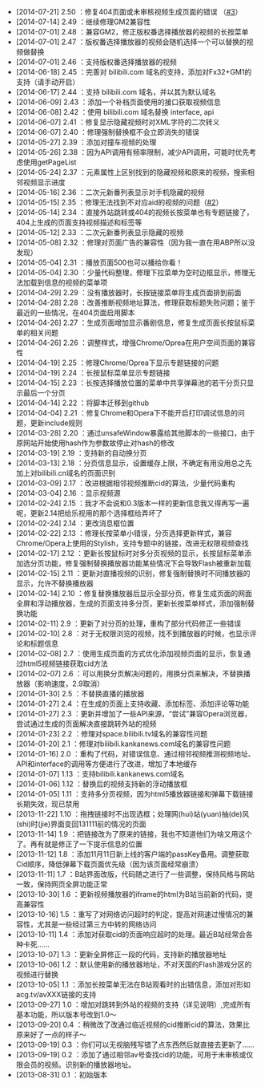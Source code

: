 * [2014-07-21] 2.50 ：修复404页面或未审核视频生成页面的错误 （[#3](https://github.com/tiansh/rbb/issues/3)）
* [2014-07-14] 2.49 ：继续修理GM2兼容性
* [2014-07-01] 2.48 ：兼容GM2，修正版权番选择播放器的视频的长按菜单
* [2014-07-01] 2.47 ：版权番选择播放器的视频会随机选择一个可以替换的视频做替换
* [2014-07-01] 2.46 ：支持版权番选择播放器的视频
* [2014-06-18] 2.45 ：完善对 bilibili.com 域名的支持，添加对Fx32+GM1的支持（请手动开启）
* [2014-06-17] 2.44 ：支持 bilibili.com 域名，并以其为默认域名
* [2014-06-09] 2.43 ：添加一个补档页面使用的接口获取视频信息
* [2014-06-08] 2.42 ：使用 bilibili.com 域名替换 interface, api
* [2014-06-07] 2.41 ：修复显示隐藏视频时对XML字符的二次转义
* [2014-06-07] 2.40 ：修理强制替换框不会立即消失的错误
* [2014-05-27] 2.39 ：添加对撞车视频的处理
* [2014-05-26] 2.38 ：因为API调用有频率限制，减少API调用，可能时优先考虑使用getPageList
* [2014-05-24] 2.37 ：元素属性上区别找到的隐藏视频和原来的视频，搜索相邻视频显示进度
* [2014-05-16] 2.36 ：二次元新番列表显示对手机隐藏的视频
* [2014-05-15] 2.35 ：修理无法找到不对应aid的视频的问题（[#2](https://github.com/tiansh/rbb/issues/2)）
* [2014-05-14] 2.34 ：直接外站跳转或404的视频长按菜单也有专题链接了，404上生成的页面支持视频描述和标签等
* [2014-05-12] 2.33 ：二次元新番列表显示隐藏的视频
* [2014-05-08] 2.32 ：修理对页面广告的兼容性（因为我一直在用ABP所以没发现）
* [2014-05-04] 2.31 ：播放页面500也可以播给你看！
* [2014-05-04] 2.30 ：少量代码整理，修理下拉菜单为空时边框显示，修理无法加载到信息的视频的菜单项
* [2014-04-29] 2.29 ：没有播放器时，长按链接菜单将生成页面排到前面
* [2014-04-28] 2.28 ：改善推断视频地址算法，修理获取标题失败问题；鉴于最近的一些情况，在404页面启用脚本
* [2014-04-26] 2.27 ：生成页面增加显示番剧信息，修复生成页面长按鼠标菜单的相关问题
* [2014-04-26] 2.26 ：调整样式，增强Chrome/Oprea在用户空间页面的兼容性
* [2014-04-19] 2.25 ：修理Chrome/Oprea下显示专题链接的问题
* [2014-04-19] 2.24 ：长按鼠标菜单显示专题链接
* [2014-04-15] 2.23 ：长按选择播放位置的菜单中共享弹幕池的若干分页只显示最后一个分页
* [2014-04-14] 2.22 ：将脚本迁移到github
* [2014-04-04] 2.21 ：修复Chrome和Opera下不能开启打印调试信息的问题，更新include规则
* [2014-03-28] 2.20 ：通过unsafeWindow暴露给其他脚本的一些接口，由于原网站开始使用hash作为参数故停止对hash的修改
* [2014-03-19] 2.19 ：支持新的自动换分页
* [2014-03-13] 2.18 ：分页信息显示，设置缓存上限，不确定有用没用总之先加上对bilibili.cn域名的页面识别
* [2014-03-09] 2.17 ：改进根据相邻视频推断cid的算法，少量代码重构
* [2014-03-04] 2.16 ：显示视频源
* [2014-02-24] 2.15 ：我才不会说和0.3版本一样的更新信息我又得再写一遍呢，更新2.14把给乐视用的那个选择框给弄坏了
* [2014-02-24] 2.14 ：更改消息框位置
* [2014-02-22] 2.13 ：修理长按菜单小错误，分页选择更新样式，兼容Chrome/Opera上使用的Stylish，支持专题中的链接，改进无权限视频查找
* [2014-02-17] 2.12 ：更新长按鼠标时对多分页视频的显示，长按鼠标菜单添加选分页功能，修复强制替换播放器功能某些情况下会导致Flash被重新加载
* [2014-02-15] 2.11 ：更新对直播视频的识别，修复强制替换时不同播放器的显示，允许不替换播放器
* [2014-02-14] 2.10 ：修复替换播放器后显示全部分页，修复生成页面的网面全屏和浮动播放器，生成的页面支持多分页，更新长按菜单样式，添加强制替换功能
* [2014-02-11] 2.9  ：更新了对分页的处理，重构了部分代码修正一些错误
* [2014-02-10] 2.8  ：对于无权限浏览的视频，找不到播放器的时候，也显示评论和标题信息
* [2014-02-08] 2.7  ：使用生成页面的方式优化添加视频页面的显示，恢复通过html5视频链接获取cid方法
* [2014-02-07] 2.6  ：可以用换分页解决问题的，用换分页来解决，不替换播放器（影响速度，2.9取消）
* [2014-01-30] 2.5  ：不替换直播的播放器
* [2014-01-27] 2.4  ：在生成的页面上支持收藏、添加标签、添加评论等功能
* [2014-01-27] 2.3  ：更新并增加了一些API来源，“尝试”兼容Opera浏览器，尝试通过生成的页面解决直接跳转外站的视频
* [2014-01-23] 2.2  ：修理对space.bilibili.tv域名的兼容性问题
* [2014-01-20] 2.1  ：修理对bilibili.kankanews.com域名的兼容性问题
* [2014-01-16] 2.0  ：重构了代码，对错误信息、通过相邻视频推测视频地址、API和interface的调用等方便进行了改进，增加了本地缓存
* [2014-01-07] 1.13 ：支持bilibili.kankanews.com域名
* [2014-01-06] 1.12 ：替换后的视频支持新的浮动播放框
* [2014-01-05] 1.11 ：支持多分页视频，因为html5播放器链接和弹幕下载链接长期失效，现已禁用
* [2013-11-22] 1.10 ：拖拽链接时不出现选框；处理网(hui)站(yuan)抽(de)风(shi)时(jie)界面变回131111前的情况的页面
* [2013-11-14] 1.9  ：把链接改为了原来的链接，我也不知道他们为啥又用这个了。再有就是修正了一下提示信息的位置
* [2013-11-12] 1.8  ：添加11月11日新上线的客户端的passKey备用。调整获取Cid顺序，降低弹幕下载页面优先级（因为该页面经常崩溃）
* [2013-11-11] 1.7  ：B站界面改版，代码随之进行了一些调整，保持风格与网站一致，保持网页全屏功能正常
* [2013-10-30] 1.6  ：更新视频播放器的iframe的html为B站当前新的代码，提高兼容性
* [2013-10-16] 1.5  ：重写了对网络访问超时的判定，提高对网速过慢情况的兼容性，尤其是一些经过第三方中转的网络访问
* [2013-10-11] 1.4  ：添加对获取cid的页面响应超时的处理。最近B站经常会各种卡死……
* [2013-10-07] 1.3  ：更新全屏修正一段的代码，支持新的播放器地址
* [2013-10-06] 1.2  ：默认使用新的播放器地址，不对天国的Flash游戏分区的视频进行替换
* [2013-10-05] 1.1  ：添加长按菜单无法在B站观看时的出错信息，添加对形如acg.tv/avXXX链接的支持
* [2013-09-27] 1.0  ：增加对跳转到外站的视频的支持（详见说明）,完成所有基本功能，所以版本号改到1.0～
* [2013-09-20] 0.4  ：稍微改了改通过临近视频的cid推断cid的算法，效果比原来好了一点的样子～
* [2013-09-19] 0.3  ：你们可以无视脑残写错了点东西然后就直接去更新了……
* [2013-09-19] 0.2  ：添加了通过相邻av号查找cid的功能，可用于未审核或仅限会员的视频。识别新的播放器地址。
* [2013-08-31] 0.1  ：初始版本
